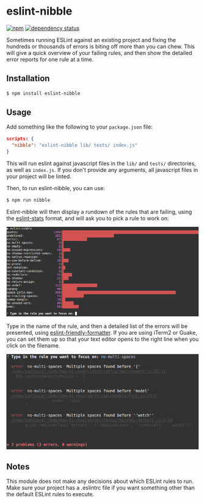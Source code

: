 # eslint-nibble

[![npm][npm-badge]][npm-badge-url]
[![dependency status][versioneye-badge]][versioneye-badge-url]

Sometimes running ESLint against an existing project and fixing the hundreds or thousands of errors is biting off more than you can chew.  This will give a quick overview of your failing rules, and then show the detailed error reports for one rule at a time.


## Installation

```bash
$ npm install eslint-nibble
```

## Usage

Add something like the following to your `package.json` file:

```json
scripts: {
  "nibble": "eslint-nibble lib/ tests/ index.js"
}
```

This will run eslint against javascript files in the `lib/` and `tests/` directories, as well as `index.js`.  If you don't provide any arguments, all javascript files in your project will be linted.

Then, to run eslint-nibble, you can use:

```bash
$ npm run nibble
```

Eslint-nibble will then display a rundown of the rules that are failing, using the [eslint-stats](https://github.com/ganimomer/eslint-stats) format, and will ask you to pick a rule to work on:

![eslint-stats-screenshot](docs/eslint-stats-screenshot.png)

Type in the name of the rule, and then a detailed list of the errors will be presented, using [eslint-friendly-formatter](https://github.com/royriojas/eslint-friendly-formatter).  If you are using iTerm2 or Guake, you can set them up so that your text editor opens to the right line when you click on the filename.

![eslint-friendly-formatter-screenshot](docs/eslint-friendly-formatter-screenshot.png)

## Notes

This module does not make any decisions about which ESLint rules to run.  Make sure your project has a .eslintrc file if you want something other than the default ESLint rules to execute.

[npm-badge]: https://img.shields.io/npm/v/eslint-nibble.svg
[npm-badge-url]: https://www.npmjs.com/package/eslint-nibble
[versioneye-badge]: https://www.versioneye.com/user/projects/558f4ff7316338001e000259/badge.svg?style=flat
[versioneye-badge-url]: https://www.versioneye.com/user/projects/558f4ff7316338001e000259#dialog_dependency_badge
